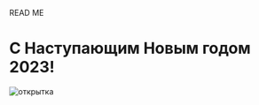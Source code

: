 READ ME

# С Наступающим Новым годом 2023!

![открытка](https://cdn.otkritkiok.ru/posts/big/s-nastupayushhim-novym-godom-50646.gif)

